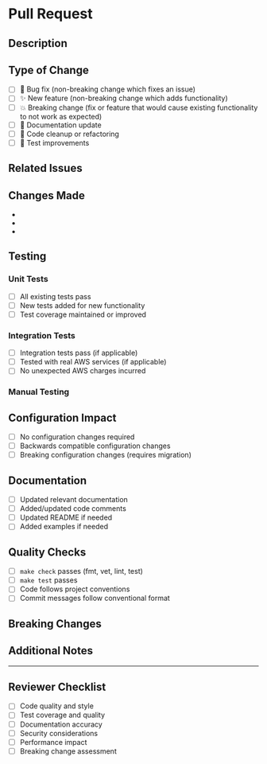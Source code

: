 # Pull Request

## Description
<!-- Provide a brief description of the changes in this PR -->

## Type of Change
<!-- Mark the relevant option with an "x" -->

- [ ] 🐛 Bug fix (non-breaking change which fixes an issue)
- [ ] ✨ New feature (non-breaking change which adds functionality)
- [ ] 💥 Breaking change (fix or feature that would cause existing functionality to not work as expected)
- [ ] 📝 Documentation update
- [ ] 🧹 Code cleanup or refactoring
- [ ] 🧪 Test improvements

## Related Issues
<!-- Link to related issues using "Fixes #123" or "Relates to #123" -->

## Changes Made
<!-- List the main changes made in this PR -->

- 
- 
- 

## Testing
<!-- Describe how you tested these changes -->

### Unit Tests
- [ ] All existing tests pass
- [ ] New tests added for new functionality
- [ ] Test coverage maintained or improved

### Integration Tests
- [ ] Integration tests pass (if applicable)
- [ ] Tested with real AWS services (if applicable)
- [ ] No unexpected AWS charges incurred

### Manual Testing
<!-- Describe any manual testing performed -->

## Configuration Impact
<!-- If this change affects configuration, describe the impact -->

- [ ] No configuration changes required
- [ ] Backwards compatible configuration changes
- [ ] Breaking configuration changes (requires migration)

## Documentation
- [ ] Updated relevant documentation
- [ ] Added/updated code comments
- [ ] Updated README if needed
- [ ] Added examples if needed

## Quality Checks
<!-- Confirm all quality gates pass -->

- [ ] `make check` passes (fmt, vet, lint, test)
- [ ] `make test` passes
- [ ] Code follows project conventions
- [ ] Commit messages follow conventional format

## Breaking Changes
<!-- If this introduces breaking changes, describe them and provide migration instructions -->

## Additional Notes
<!-- Any additional information, context, or screenshots -->

---

## Reviewer Checklist
<!-- For maintainers reviewing this PR -->

- [ ] Code quality and style
- [ ] Test coverage and quality
- [ ] Documentation accuracy
- [ ] Security considerations
- [ ] Performance impact
- [ ] Breaking change assessment